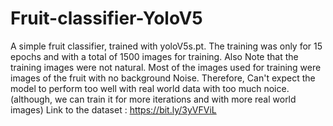 # Fruit-classifier-YoloV5
A simple fruit classifier, trained with yoloV5s.pt.
The training was only for 15 epochs and with a total of 1500 images for training. 
Also Note that the training images were not natural. Most of the images used for training were images of the fruit with no background Noise.
Therefore, Can't expect the model to perform too well with real world data with too much noice. 
(although, we can train it for more iterations and with more real world images)
Link to the dataset : https://bit.ly/3yVFViL

